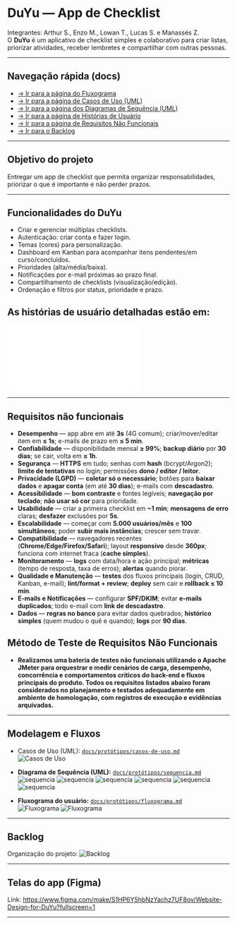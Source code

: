 # DuYu — App de Checklist
Integrantes: Arthur S., Enzo M., Lowan T., Lucas S. e Manassés Z. <br>
O **DuYu** é um aplicativo de checklist simples e colaborativo para criar listas, priorizar atividades, receber lembretes e compartilhar com outras pessoas.

---

## Navegação rápida (docs)

- [→ Ir para a página do Fluxograma](docs/protótipos/fluxograma.md)
- [→ Ir para a página de Casos de Uso (UML)](docs/protótipos/casos-de-uso.md)
- [→ Ir para a página dos Diagramas de Sequência (UML)](docs/protótipos/sequencia.md)
- [→ Ir para a página de Histórias de Usuário](docs/protótipos/historias-de-usuario.md)
- [→ Ir para a página de Requisitos Não Funcionais](docs/protótipos/requisitos.md)
- [→ Ir para o Backlog](docs/pictures/backlog.md)
  
---

## Objetivo do projeto
Entregar um app de checklist que permita organizar responsabilidades, priorizar o que é importante e não perder prazos.

---
## Funcionalidades do DuYu
- Criar e gerenciar múltiplas checklists.
- Autenticação: criar conta e fazer login.
- Temas (cores) para personalização.
- Dashboard em Kanban para acompanhar itens pendentes/em curso/concluídos.
- Prioridades (alta/média/baixa).
- Notificações por e-mail próximas ao prazo final.
- Compartilhamento de checklists (visualização/edição).
- Ordenação e filtros por status, prioridade e prazo.

## As histórias de usuário detalhadas estão em:  
![`História de usuário`](docs/protótipos/historias-de-usuario.md)

---

## Requisitos não funcionais

* **Desempenho** — app abre em até **3s** (4G comum); criar/mover/editar item em **≤ 1s**; e-mails de prazo em **≤ 5 min**.
* **Confiabilidade** — disponibilidade mensal **≥ 99%**; **backup diário** por **30 dias**; se cair, volta em **≤ 1h**.
* **Segurança** — **HTTPS** em tudo; senhas com **hash** (bcrypt/Argon2); **limite de tentativas** no login; permissões **dono / editor / leitor**.
* **Privacidade (LGPD)** — **coletar só o necessário**; botões para **baixar dados** e **apagar conta** (em até **30 dias**); e-mails com **descadastro**.
* **Acessibilidade** — **bom contraste** e fontes legíveis; **navegação por teclado**; **não usar só cor** para prioridade.
* **Usabilidade** — criar a primeira checklist em **~1 min**; **mensagens de erro** claras; **desfazer** exclusões por **5s**.
* **Escalabilidade** — começar com **5.000 usuários/mês** e **100 simultâneos**; poder **subir mais instâncias**; crescer sem travar.
* **Compatibilidade** — navegadores recentes (**Chrome/Edge/Firefox/Safari**); layout **responsivo** desde **360px**; funciona com internet fraca (**cache simples**).
* **Monitoramento** — **logs** com data/hora e ação principal; **métricas** (tempo de resposta, taxa de erros); **alertas** quando piorar.
* **Qualidade e Manutenção** — **testes** dos fluxos principais (login, CRUD, Kanban, e-mail); **lint/format + review**; **deploy** sem cair e **rollback ≤ 10 min**.
* **E-mails e Notificações** — configurar **SPF/DKIM**; evitar **e-mails duplicados**; todo e-mail com **link de descadastro**.
* **Dados** — **regras no banco** para evitar dados quebrados; **histórico simples** (quem mudou o quê e quando); **logs** por **90 dias**.

## Método de Teste de Requisitos Não Funcionais 

* **Realizamos uma bateria de testes não funcionais utilizando o Apache JMeter para orquestrar e medir cenários de carga, desempenho, concorrência e comportamentos críticos do back-end e fluxos principais do produto. Todos os requisitos listados abaixo foram considerados no planejamento e testados adequadamente em ambiente de homologação, com registros de execução e evidências arquivadas.**

---

## Modelagem e Fluxos
- Casos de Uso (UML): [`docs/protótipos/casos-de-uso.md`](docs/protótipos/casos-de-uso.md)  
  ![Casos de Uso](docs/pictures/casos-de-uso.png)

- **Diagrama de Sequência (UML):** [`docs/protótipos/sequencia.md`](docs/protótipos/sequencia.md)  
  ![sequencia](docs/pictures/DS_Cadastro.png)
  ![sequencia](docs/pictures/DS_Compartilhamento.png)
  ![sequencia](docs/pictures/DS_CriarChecklist.png)
  ![sequencia](docs/pictures/DS_GerenciarPrioridade.png)
  ![sequencia](docs/pictures/DS_LogCleaner.png)
  ![sequencia](docs/pictures/DS_Login.png)

- **Fluxograma do usuário:** [`docs/protótipos/fluxograma.md`](docs/protótipos/fluxograma.md)  
  ![Fluxograma](docs/pictures/Fluxograma(1).jpg)
  ![Fluxograma](docs/pictures/Fluxograma(2).jpg)

---

## Backlog
Organização do projeto:
![Backlog](docs/pictures/Screenshot_6.png)

---

## Telas do app (Figma)
Link: https://www.figma.com/make/S1HP6Y5hbNzYachz7UF8ov/Website-Design-for-DuYu?fullscreen=1

---

